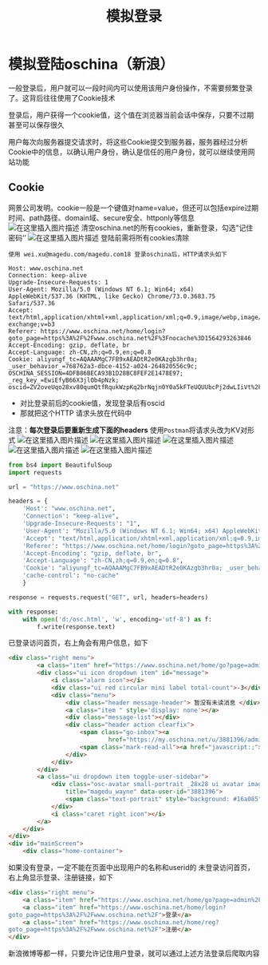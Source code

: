 ﻿---
title: 模拟登录
categories: 
- 爬虫
tags:
- 爬虫
---
# 模拟登陆oschina（新浪）
一般登录后，用户就可以一段时间内可以使用该用户身份操作，不需要频繁登录了。这背后往往使用了Cookie技术

登录后，用户获得一个cookie值，这个值在浏览器当前会话中保存，只要不过期甚至可以保存很久

用户每次向服务器提交请求时，将这些Cookie提交到服务器，服务器经过分析Cookie中的信息，以确认用户身份，确认是信任的用户身份，就可以继续使用网站功能

## Cookie 
网景公司发明。cookie一般是一个键值对name=value，但还可以包括expire过期时间、path路径、domain域、secure安全、httponly等信息
![在这里插入图片描述](https://img-blog.csdnimg.cn/20190730125400526.png?x-oss-process=image/watermark,type_ZmFuZ3poZW5naGVpdGk,shadow_10,text_aHR0cHM6Ly9ibG9nLmNzZG4ubmV0L3B5dGhvbl9scXg=,size_16,color_FFFFFF,t_70)
清空oschina.net的所有cookies，重新登录，勾选"记住密码‘’
![在这里插入图片描述](https://img-blog.csdnimg.cn/20190730125423491.png?x-oss-process=image/watermark,type_ZmFuZ3poZW5naGVpdGk,shadow_10,text_aHR0cHM6Ly9ibG9nLmNzZG4ubmV0L3B5dGhvbl9scXg=,size_16,color_FFFFFF,t_70)
登陆前需将所有cookies清除
```
使用 wei.xu@magedu.com/magedu.com18 登录oschina后，HTTP请求头如下
```
```
Host: www.oschina.net
Connection: keep-alive
Upgrade-Insecure-Requests: 1
User-Agent: Mozilla/5.0 (Windows NT 6.1; Win64; x64) AppleWebKit/537.36 (KHTML, like Gecko) Chrome/73.0.3683.75 Safari/537.36
Accept: text/html,application/xhtml+xml,application/xml;q=0.9,image/webp,image/apng,*/*;q=0.8,application/signed-exchange;v=b3
Referer: https://www.oschina.net/home/login?goto_page=https%3A%2F%2Fwww.oschina.net%2F%3Fnocache%3D1564293263846
Accept-Encoding: gzip, deflate, br
Accept-Language: zh-CN,zh;q=0.9,en;q=0.8
Cookie: aliyungf_tc=AQAAAMgC7FB9xAEADtR2e0KAzgb3hr0a; _user_behavior_=768762a3-dbce-4152-a024-264820556c9c; OSCHINA_SESSION=4DFB86BECA93B1D28BC8FEF2E1478E97; _reg_key_=EwiEfyB66X3jlOb4pNzk; oscid=ZV2oveUqo28xv80qumQtfRqukWzpKq2brNqjn0Y0a5kFTeUQUUbcPj2dwLIiVt%2FuobUFKx4%2FabVv%2BZ5n%2BrJhvE8p%2BKdiM%2FUIONcDpf9cQ%2FCwMTYxj0IZhKrEKkqVYfw%2BdNYj1bbHQEhDiqhDeFBZbsf7ouMp1Msoa4cH6mU1ZtM%3D
```
- 对比登录前后的cookie值，发现登录后有oscid
- 那就把这个HTTP 请求头放在代码中

注意：**每次登录后要重新生成下面的headers**
使用`Postman`将请求头改为KV对形式
![在这里插入图片描述](https://img-blog.csdnimg.cn/20190730130346752.png?x-oss-process=image/watermark,type_ZmFuZ3poZW5naGVpdGk,shadow_10,text_aHR0cHM6Ly9ibG9nLmNzZG4ubmV0L3B5dGhvbl9scXg=,size_16,color_FFFFFF,t_70)
![在这里插入图片描述](https://img-blog.csdnimg.cn/20190730130436327.png?x-oss-process=image/watermark,type_ZmFuZ3poZW5naGVpdGk,shadow_10,text_aHR0cHM6Ly9ibG9nLmNzZG4ubmV0L3B5dGhvbl9scXg=,size_16,color_FFFFFF,t_70)
![在这里插入图片描述](https://img-blog.csdnimg.cn/20190730130503281.png)
![在这里插入图片描述](https://img-blog.csdnimg.cn/20190730130516829.png)
![在这里插入图片描述](https://img-blog.csdnimg.cn/20190730130537403.png?x-oss-process=image/watermark,type_ZmFuZ3poZW5naGVpdGk,shadow_10,text_aHR0cHM6Ly9ibG9nLmNzZG4ubmV0L3B5dGhvbl9scXg=,size_16,color_FFFFFF,t_70)
```python
from bs4 import BeautifulSoup
import requests

url = "https://www.oschina.net"

headers = {
    'Host': "www.oschina.net",
    'Connection': "keep-alive",
    'Upgrade-Insecure-Requests': "1",
    'User-Agent': "Mozilla/5.0 (Windows NT 6.1; Win64; x64) AppleWebKit/537.36 (KHTML, like Gecko) Chrome/73.0.3683.75 Safari/537.36",
    'Accept': "text/html,application/xhtml+xml,application/xml;q=0.9,image/webp,image/apng,*/*;q=0.8,application/signed-exchange;v=b3",
    'Referer': "https://www.oschina.net/home/login?goto_page=https%3A%2F%2Fwww.oschina.net%2F%3Fnocache%3D1564293263846",
    'Accept-Encoding': "gzip, deflate, br",
    'Accept-Language': "zh-CN,zh;q=0.9,en;q=0.8",
    'Cookie': "aliyungf_tc=AQAAAMgC7FB9xAEADtR2e0KAzgb3hr0a; _user_behavior_=768762a3-dbce-4152-a024-264820556c9c; OSCHINA_SESSION=4DFB86BECA93B1D28BC8FEF2E1478E97; _reg_key_=EwiEfyB66X3jlOb4pNzk; oscid=ZV2oveUqo28xv80qumQtfRqukWzpKq2brNqjn0Y0a5kFTeUQUUbcPj2dwLIiVt%2FuobUFKx4%2FabVv%2BZ5n%2BrJhvE8p%2BKdiM%2FUIONcDpf9cQ%2FCwMTYxj0IZhKrEKkqVYfw%2BdNYj1bbHQEhDiqhDeFBZbsf7ouMp1Msoa4cH6mU1ZtM%3D",
    'cache-control': "no-cache"
    }

response = requests.request("GET", url, headers=headers)

with response:
    with open('d:/osc.html', 'w', encoding='utf-8') as f:
        f.write(response.text)
```
已登录访问首页，右上角会有用户信息，如下
```html
<div class="right menu">
        <a class="item" href="https://www.oschina.net/home/go?page=admin%2Fpublish">投递新闻/软件</a>
        <div class="ui icon dropdown item" id="message">
            <i class="alarm icon"></i>
            <div class="ui red circular mini label total-count">-3</div>
            <div class="menu">
                <div class="header message-header"> 暂没有未读消息 </div>
                <a class="item " style='display: none'></a>
                <div class="message-list"></div>
                <div class="header action clearfix">
                    <span class="go-inbox"><a
                            href="https://my.oschina.net/u/3881396/admin/inbox">消息中心</a></span>
                    <span class="mark-read-all"><a href="javascript:;">全部标记为已读</a></span>
                </div>
            </div>
        </div>
        <a class="ui dropdown item toggle-user-sidebar">
            <div class="osc-avatar small-portrait _28x28 ui avatar image current-user-avatar"
                title="magedu_wayne" data-user-id="3881396">
                <span class="text-portrait" style="background: #16a085">m</span>
            </div>
            <i class="caret right icon"></i>
        </a>
    </div>
</div>
<div id="mainScreen">
    <div class="home-container">
```
如果没有登录，一定不能在页面中出现用户的名称和userid的
未登录访问首页，右上角显示登录、注册链接，如下
```html
<div class="right menu">
	<a class="item" href="https://www.oschina.net/home/go?page=admin%2Fpublish">投递新闻/软件</a>
	<a class="item" href="https://www.oschina.net/home/login?
goto_page=https%3A%2F%2Fwww.oschina.net%2F">登录</a>
	<a class="item" href="https://www.oschina.net/home/reg?
goto_page=https%3A%2F%2Fwww.oschina.net%2F">注册</a>
</div>
```
新浪微博等都一样，只要允许记住用户登录，就可以通过上述方法登录后爬取内容
